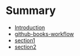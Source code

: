 # Summary

* [Introduction](README.md)
* [github-books-workflow](gitbooksintro.md)
* [section1](content/section1.md)
* [section2](section2.md)

